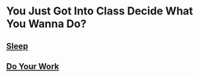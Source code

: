 # You Just Got Into Class Decide What You Wanna Do?

## [Sleep](detention.md)
## [Do Your Work](../alarm.md)